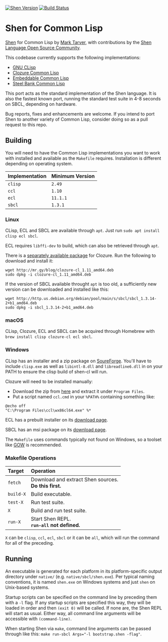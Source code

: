 [![Shen Version](https://img.shields.io/badge/shen-20.1-blue.svg)](https://github.com/Shen-Language)
[![Build Status](https://travis-ci.org/Shen-Language/shen-cl.svg?branch=master)](https://travis-ci.org/Shen-Language/shen-cl)

# Shen for Common Lisp

[Shen](http://www.shenlanguage.org) for Common Lisp by [Mark Tarver](http://marktarver.com/), with contributions by the [Shen Language Open Source Community](https://github.com/Shen-Language).

This codebase currently supports the following implementations:

  * [GNU CLisp](http://www.clisp.org/)
  * [Clozure Common Lisp](http://ccl.clozure.com/)
  * [Embeddable Common Lisp](https://common-lisp.net/project/ecl/)
  * [Steel Bank Common Lisp](http://www.sbcl.org/)

This port acts as the standard implementation of the Shen language. It is also the fastest known port, running the standard test suite in 4-8 seconds on SBCL, depending on hardware.

Bug reports, fixes and enhancements are welcome. If you intend to port Shen to another variety of Common Lisp, consider doing so as a pull request to this repo.

## Building

You will need to have the Common Lisp implementations you want to work with installed and available as the `Makefile` requires. Installation is different depending on operating system.

| Implementation | Minimum Version |
|:---------------|:----------------|
| `clisp`        | `2.49`          |
| `ccl`          | `1.10`          |
| `ecl`          | `11.1.1`        |
| `sbcl`         | `1.3.1`         |

### Linux

CLisp, ECL and SBCL are available through `apt`. Just run `sudo apt install clisp ecl sbcl`.

ECL requires `libffi-dev` to build, which can also be retrieved through `apt`.

There is a [separately available package](http://mr.gy/blog/clozure-cl-deb.html) for Clozure. Run the following to download and install it:

```shell
wget http://mr.gy/blog/clozure-cl_1.11_amd64.deb
sudo dpkg -i clozure-cl_1.11_amd64.deb
```

If the version of SBCL available throught `apt` is too old, a sufficiently new version can be downloaded and installed like this:

```shell
wget http://http.us.debian.org/debian/pool/main/s/sbcl/sbcl_1.3.14-2+b1_amd64.deb
sudo dpkg -i sbcl_1.3.14-2+b1_amd64.deb
```

### macOS

CLisp, Clozure, ECL and SBCL can be acquired through Homebrew with `brew install clisp clozure-cl ecl sbcl`.

### Windows

CLisp has an installer and a zip package on [SoureForge](https://sourceforge.net/projects/clisp/files/clisp/2.49/). You'll have to include `clisp.exe` as well as `libintl-8.dll` and `libreadline6.dll` in on your PATH to ensure the clisp build of shen-cl will run.

Clozure will need to be installed manually:
  * Download the zip from [here](https://ccl.clozure.com/download.html) and extract it under `Program Files`.
  * Put a script named `ccl.cmd` in your `%PATH%` containing something like:

```batch
@echo off
"C:\Program Files\ccl\wx86cl64.exe" %*
```

ECL has a prebuilt installer on its [download page](https://common-lisp.net/project/ecl/static/files/prebuilt/).

SBCL has an msi package on its [download page](http://www.sbcl.org/platform-table.html).

The `Makefile` uses commands typically not found on Windows, so a toolset like [GOW](https://github.com/bmatzelle/gow) is recommended.

### Makefile Operations

| Target    | Operation                                                |
|:----------|:---------------------------------------------------------|
| `fetch`   | Download and extract Shen sources.<br>**Do this first.** |
| `build-X` | Build executable.                                        |
| `test-X`  | Run test suite.                                          |
| `X`       | Build and run test suite.                                |
| `run-X`   | Start Shen REPL.<br>**`run-all` not defined.**           |

`X` can be `clisp`, `ccl`, `ecl`, `sbcl` or it can be `all`, which will run the command for all of the preceding.

## Running

An executable is generated for each platform in its platform-specific output directory under `native/` (e.g. `native/sbcl/shen.exe`). Per typical naming conventions, it is named `shen.exe` on Windows systems and just `shen` on Unix-based systems.

Startup scripts can be specified on the command line by preceding them with a `-l` flag. If any startup scripts are specified this way, they will be loaded in order and then `(exit 0)` will be called. If none are, the Shen REPL will start as usual. Either way, all command line arguments will be accessible with `(command-line)`.

When starting Shen via `make`, command line arguments can be passed through like this: `make run-sbcl Args="-l bootstrap.shen -flag"`.
